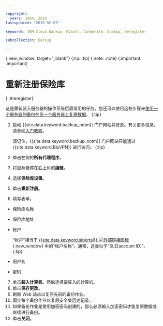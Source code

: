 ```yaml
---

copyright:
  years: 1994, 2019
lastupdated: "2019-02-05"

keywords: IBM Cloud backup, EVault, Carbonite, backup, reregister

subcollection: Backup

---
```

{:new_window: target="_blank"}
{:tip: .tip}
{:note: .note}
{:important: .important}

# 重新注册保险库
{: #reregister}

这是重新装入服务器的操作系统后最常用的任务。您还可以使用这些步骤来[使用一个服务器的备份在另一个服务器上复原数据](/docs/infrastructure/Backup?topic=Backup-restorefromotherVSI)。
{:tip}

1. 启动 {{site.data.keyword.backup_notm}} 门户网站并登录。有关更多信息，请参阅[入门教程](/docs/infrastructure/Backup?topic=Backup-getting-started#getting-started)。

   请记住，{{site.data.keyword.backup_notm}} 门户网站只能通过 {{site.data.keyword.BluVPN}} 进行访问。
   {:tip}
2. 单击左侧的**所有代理程序**。
3. 将鼠标悬停在右上角的**编辑**。
4. 选择**保险库设置**。
5. 单击**重新注册**。
6. 填写表单。
  - 保险库名称
  - 保险库地址
  - 帐户

    “帐户”相当于 [{{site.data.keyword.slportal}} ![外部链接图标](../../icons/launch-glyph.svg "外部链接图标")](https://control.softlayer.com/){:new_window} 中的“帐户名称”。通常，这类似于“SLE[account ID]”。
    {:tip}
  - 用户名
  - 密码
7. 单击**装入计算机**，然后选择要装入的计算机。
8. 单击**保存更改**。
9. 刷新 Web 站点以复原先前的备份作业。
10. 同步每个备份作业以复原安全集历史记录。
11. 如果备份作业是使用加密密码创建的，那么必须输入加密密码才能复原数据或继续进行备份。
12. 单击**关闭**。
